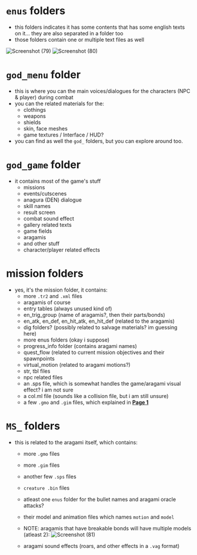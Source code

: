# `enus` folders
- this folders indicates it has some contents that has some english texts on it...
  they are also separated in a folder too
- those folders contain one or multiple text files as well

![Screenshot (79)](https://github.com/nachotacos69/WikiEater/assets/99103531/11f2a71c-0144-47f5-af14-7b934e20ad68)
![Screenshot (80)](https://github.com/nachotacos69/WikiEater/assets/99103531/5f18ce4f-c744-446d-a444-4ee6b85c8d07)


# `god_menu` folder
- this is where you can the main voices/dialogues for the characters (NPC & player) during combat
- you can the related materials for the:
  + clothings
  + weapons
  + shields
  + skin, face meshes
  + game textures / Interface / HUD?
- you can find as well the `god_` folders, but you can explore around too.


# `god_game` folder
- it contains most of the game's stuff
  + missions
  + events/cutscenes
  + anagura (DEN) dialogue
  + skill names
  + result screen
  + combat sound effect
  + gallery related texts
  + game fields
  + aragamis
  + and other stuff
  + character/player related effects
 
# mission folders
- yes, it's the mission folder, it contains:
  + more `.tr2` and `.xml` files
  + aragamis of course
  + entry tables (always unused kind of)
  + en_trig_group (name of aragamis?, then their parts/bonds)
  + en_atk, en_def, en_hit_atk, en_hit_def (related to the aragamis)
  + dig folders? (possibly related to salvage materials? im guessing here)
  + more enus folders (okay i suppose)
  + progress_info folder (contains aragami names)
  + quest_flow (related to current mission objectives and their spawnpoints
  + virtual_motion (related to aragami motions?)
  + str, tbl files
  + npc related files
  + an .sps file, which is somewhat handles the game/aragami visual effect? i am not sure
  + a col.ml file (sounds like a collision file, but i am still unsure)
  + a few `.gmo` and `.gim` files, which explained in **[Page 1](https://github.com/nachotacos69/WikiEater/blob/main/Keypoints%20Page%201.md#gmo-and-gim-files)**

# `MS_` folders
  - this is related to the aragami itself, which contains:
    + more `.gmo` files
    + more `.gim` files
    + another few `.sps` files
    + `creature .bin` files
    + atleast one `enus` folder for the bullet names and aragami oracle attacks?
    + their model and animation files which names `motion` and `model`
     + NOTE: aragamis that have breakable bonds will have multiple models (atleast 2):
       ![Screenshot (81)](https://github.com/nachotacos69/WikiEater/assets/99103531/ce49b7a8-add2-445d-8a3a-decef163f95f)


    + aragami sound effects (roars, and other effects in a `.vag` format)
